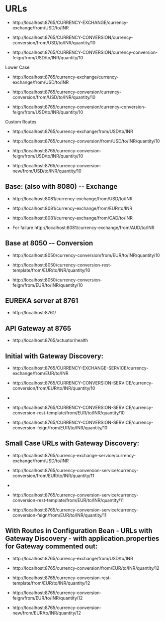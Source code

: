 # URLs


- http://localhost:8765/CURRENCY-EXCHANGE/currency-exchange/from/USD/to/INR

- http://localhost:8765/CURRENCY-CONVERSION/currency-conversion/from/USD/to/INR/quantity/10

- http://localhost:8765/CURRENCY-CONVERSION/currency-conversion-feign/from/USD/to/INR/quantity/10



Lower Case

- http://localhost:8765/currency-exchange/currency-exchange/from/USD/to/INR

- http://localhost:8765/currency-conversion/currency-conversion/from/USD/to/INR/quantity/10

- http://localhost:8765/currency-conversion/currency-conversion-feign/from/USD/to/INR/quantity/10



Custom Routes

- http://localhost:8765/currency-exchange/from/USD/to/INR

- http://localhost:8765/currency-conversion/from/USD/to/INR/quantity/10

- http://localhost:8765/currency-conversion-feign/from/USD/to/INR/quantity/10

- http://localhost:8765/currency-conversion-new/from/USD/to/INR/quantity/10


## Base: (also with 8080) -- Exchange

- http://localhost:8081/currency-exchange/from/USD/to/INR

- http://localhost:8081/currency-exchange/from/EUR/to/INR

- http://localhost:8081/currency-exchange/from/CAD/to/INR

- For failure http://localhost:8081/currency-exchange/from/AUD/to/INR

## Base at 8050 -- Conversion

- http://localhost:8050/currency-conversion/from/EUR/to/INR/quantity/10

- http://localhost:8050/currency-conversion-rest-template/from/EUR/to/INR/quantity/10

- http://localhost:8050/currency-conversion-feign/from/EUR/to/INR/quantity/10

## EUREKA server at 8761

- http://localhost:8761/

## API Gateway at 8765

- http://localhost:8765/actuator/health

## Initial with Gateway Discovery:

- http://localhost:8765/CURRENCY-EXCHANGE-SERVICE/currency-exchange/from/EUR/to/INR

- http://localhost:8765/CURRENCY-CONVERSION-SERVICE/currency-conversion/from/EUR/to/INR/quantity/10
- 
- http://localhost:8765/CURRENCY-CONVERSION-SERVICE/currency-conversion-rest-template/from/EUR/to/INR/quantity/10

- http://localhost:8765/CURRENCY-CONVERSION-SERVICE/currency-conversion-feign/from/EUR/to/INR/quantity/10

## Small Case URLs with Gateway Discovery:

- http://localhost:8765/currency-exchange-service/currency-exchange/from/USD/to/INR

- http://localhost:8765/currency-conversion-service/currency-conversion/from/EUR/to/INR/quantity/11
-
- http://localhost:8765/currency-conversion-service/currency-conversion-rest-template/from/EUR/to/INR/quantity/11

- http://localhost:8765/currency-conversion-service/currency-conversion-feign/from/EUR/to/INR/quantity/11

## With Routes in Configuration Bean - URLs with Gateway Discovery - with application.properties for Gateway commented out:

- http://localhost:8765/currency-exchange/from/USD/to/INR

- http://localhost:8765/currency-conversion/from/EUR/to/INR/quantity/12

- http://localhost:8765/currency-conversion-rest-template/from/EUR/to/INR/quantity/12

- http://localhost:8765/currency-conversion-feign/from/EUR/to/INR/quantity/12

- http://localhost:8765/currency-conversion-new/from/EUR/to/INR/quantity/12